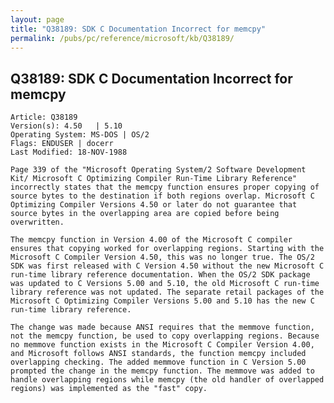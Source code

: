 ```yaml
---
layout: page
title: "Q38189: SDK C Documentation Incorrect for memcpy"
permalink: /pubs/pc/reference/microsoft/kb/Q38189/
---
```


## Q38189: SDK C Documentation Incorrect for memcpy

	Article: Q38189
	Version(s): 4.50   | 5.10
	Operating System: MS-DOS | OS/2
	Flags: ENDUSER | docerr
	Last Modified: 18-NOV-1988
	
	Page 339 of the "Microsoft Operating System/2 Software Development
	Kit/ Microsoft C Optimizing Compiler Run-Time Library Reference"
	incorrectly states that the memcpy function ensures proper copying of
	source bytes to the destination if both regions overlap. Microsoft C
	Optimizing Compiler Versions 4.50 or later do not guarantee that
	source bytes in the overlapping area are copied before being
	overwritten.
	
	The memcpy function in Version 4.00 of the Microsoft C compiler
	ensures that copying worked for overlapping regions. Starting with the
	Microsoft C Compiler Version 4.50, this was no longer true. The OS/2
	SDK was first released with C Version 4.50 without the new Microsoft C
	run-time library reference documentation. When the OS/2 SDK package
	was updated to C Versions 5.00 and 5.10, the old Microsoft C run-time
	library reference was not updated. The separate retail packages of the
	Microsoft C Optimizing Compiler Versions 5.00 and 5.10 has the new C
	run-time library reference.
	
	The change was made because ANSI requires that the memmove function,
	not the memcpy function, be used to copy overlapping regions. Because
	no memmove function exists in the Microsoft C Compiler Version 4.00,
	and Microsoft follows ANSI standards, the function memcpy included
	overlapping checking. The added memmove function in C Version 5.00
	prompted the change in the memcpy function. The memmove was added to
	handle overlapping regions while memcpy (the old handler of overlapped
	regions) was implemented as the "fast" copy.
